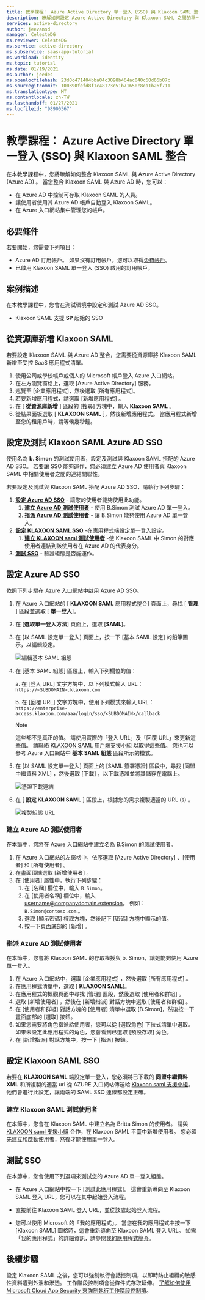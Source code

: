 ```yaml
---
title: 教學課程： Azure Active Directory 單一登入 (SSO) 與 Klaxoon SAML 整合 |Microsoft Docs
description: 瞭解如何設定 Azure Active Directory 與 Klaxoon SAML 之間的單一登入。
services: active-directory
author: jeevansd
manager: CelesteDG
ms.reviewer: CelesteDG
ms.service: active-directory
ms.subservice: saas-app-tutorial
ms.workload: identity
ms.topic: tutorial
ms.date: 01/19/2021
ms.author: jeedes
ms.openlocfilehash: 23d0c471404bba04c3098b464ac040c60d66b07c
ms.sourcegitcommit: 100390fefd8f1c48173c51b71650c8ca1b26f711
ms.translationtype: MT
ms.contentlocale: zh-TW
ms.lasthandoff: 01/27/2021
ms.locfileid: "98900367"
---
```

# <a name="tutorial-azure-active-directory-single-sign-on-sso-integration-with-klaxoon-saml"></a>教學課程： Azure Active Directory 單一登入 (SSO) 與 Klaxoon SAML 整合

在本教學課程中，您將瞭解如何整合 Klaxoon SAML 與 Azure Active Directory (Azure AD) 。 當您整合 Klaxoon SAML 與 Azure AD 時，您可以：

* 在 Azure AD 中控制可存取 Klaxoon SAML 的人員。
* 讓使用者使用其 Azure AD 帳戶自動登入 Klaxoon SAML。
* 在 Azure 入口網站集中管理您的帳戶。

## <a name="prerequisites"></a>必要條件

若要開始，您需要下列項目：

* Azure AD 訂用帳戶。 如果沒有訂用帳戶，您可以取得[免費帳戶](https://azure.microsoft.com/free/)。
* 已啟用 Klaxoon SAML 單一登入 (SSO) 啟用的訂用帳戶。

## <a name="scenario-description"></a>案例描述

在本教學課程中，您會在測試環境中設定和測試 Azure AD SSO。

* Klaxoon SAML 支援 **SP** 起始的 SSO

## <a name="adding-klaxoon-saml-from-the-gallery"></a>從資源庫新增 Klaxoon SAML

若要設定 Klaxoon SAML 與 Azure AD 整合，您需要從資源庫將 Klaxoon SAML 新增至受控 SaaS 應用程式清單。

1. 使用公司或學校帳戶或個人的 Microsoft 帳戶登入 Azure 入口網站。
1. 在左方瀏覽窗格上，選取 [Azure Active Directory] 服務。
1. 巡覽至 [企業應用程式]，然後選取 [所有應用程式]。
1. 若要新增應用程式，請選取 [新增應用程式]  。
1. 在 [ **從資源庫新增** ] 區段的 [搜尋] 方塊中，輸入 **Klaxoon SAML** 。
1. 從結果面板選取 [ **KLAXOON SAML** ]，然後新增應用程式。 當應用程式新增至您的租用戶時，請等候幾秒鐘。


## <a name="configure-and-test-azure-ad-sso-for-klaxoon-saml"></a>設定及測試 Klaxoon SAML Azure AD SSO

使用名為 **b. Simon** 的測試使用者，設定及測試與 Klaxoon SAML 搭配的 Azure AD SSO。 若要讓 SSO 能夠運作，您必須建立 Azure AD 使用者與 Klaxoon SAML 中相關使用者之間的連結關聯性。

若要設定及測試與 Klaxoon SAML 搭配 Azure AD SSO，請執行下列步驟：

1. **[設定 Azure AD SSO](#configure-azure-ad-sso)** - 讓您的使用者能夠使用此功能。
    1. **[建立 Azure AD 測試使用者](#create-an-azure-ad-test-user)** - 使用 B.Simon 測試 Azure AD 單一登入。
    1. **[指派 Azure AD 測試使用者](#assign-the-azure-ad-test-user)** - 讓 B.Simon 能夠使用 Azure AD 單一登入。
1. **[設定 KLAXOON SAML SSO](#configure-klaxoon-saml-sso)** -在應用程式端設定單一登入設定。
    1. **[建立 KLAXOON saml 測試使用者](#create-klaxoon-saml-test-user)** -使 Klaxoon SAML 中 Simon 的對應使用者連結到該使用者在 Azure AD 的代表身分。
1. **[測試 SSO](#test-sso)** - 驗證組態是否能運作。

## <a name="configure-azure-ad-sso"></a>設定 Azure AD SSO

依照下列步驟在 Azure 入口網站中啟用 Azure AD SSO。

1. 在 Azure 入口網站的 [ **KLAXOON SAML** 應用程式整合] 頁面上，尋找 [ **管理** ] 區段並選取 [ **單一登入**]。
1. 在 [**選取單一登入方法**] 頁面上，選取 [**SAML**]。
1. 在 [以 SAML 設定單一登入] 頁面上，按一下 [基本 SAML 設定] 的鉛筆圖示，以編輯設定。

   ![編輯基本 SAML 組態](common/edit-urls.png)

1. 在 [基本 SAML 組態]  區段上，輸入下列欄位的值：

    a. 在 [登入 URL]  文字方塊中，以下列模式輸入 URL︰`https://<SUBDOMAIN>.klaxoon.com`
    
    b. 在 [回覆 URL] 文字方塊中，使用下列模式來輸入 URL：`https://enterprise-access.klaxoon.com/aaa/login/sso/<SUBDOMAIN>/callback`

    > [!Note]
    > 這些都不是真正的值。 請使用實際的「登入 URL」及「回覆 URL」來更新這些值。 請聯絡 [KLAXOON SAML 用戶端支援小組](mailto:help@klaxoon.com) 以取得這些值。 您也可以參考 Azure 入口網站中 **基本 SAML 組態** 區段所示的模式。

1. 在 [以 SAML 設定單一登入]  頁面上的 [SAML 簽署憑證]  區段中，尋找 [同盟中繼資料 XML]  ，然後選取 [下載]  ，以下載憑證並將其儲存在電腦上。

    ![憑證下載連結](common/metadataxml.png)

1. 在 [ **設定 KLAXOON SAML** ] 區段上，根據您的需求複製適當的 URL (s) 。

    ![複製組態 URL](common/copy-configuration-urls.png)

### <a name="create-an-azure-ad-test-user"></a>建立 Azure AD 測試使用者

在本節中，您將在 Azure 入口網站中建立名為 B.Simon 的測試使用者。

1. 在 Azure 入口網站的左窗格中，依序選取 [Azure Active Directory]  、[使用者]  和 [所有使用者]  。
1. 在畫面頂端選取 [新增使用者]  。
1. 在 [使用者]  屬性中，執行下列步驟：
   1. 在 [名稱]  欄位中，輸入 `B.Simon`。  
   1. 在 [使用者名稱]  欄位中，輸入 username@companydomain.extension。 例如： `B.Simon@contoso.com` 。
   1. 選取 [顯示密碼]  核取方塊，然後記下 [密碼]  方塊中顯示的值。
   1. 按一下頁面底部的 [新增]  。

### <a name="assign-the-azure-ad-test-user"></a>指派 Azure AD 測試使用者

在本節中，您會將 Klaxoon SAML 的存取權授與 b. Simon，讓她能夠使用 Azure 單一登入。

1. 在 Azure 入口網站中，選取 [企業應用程式]  ，然後選取 [所有應用程式]  。
1. 在應用程式清單中，選取 [ **KLAXOON SAML**]。
1. 在應用程式的概觀頁面中尋找 [管理]  區段，然後選取 [使用者和群組]  。
1. 選取 [新增使用者]  ，然後在 [新增指派]  對話方塊中選取 [使用者和群組]  。
1. 在 [使用者和群組] 對話方塊的 [使用者] 清單中選取 [B.Simon]，然後按一下畫面底部的 [選取] 按鈕。
1. 如果您需要將角色指派給使用者，您可以從 [選取角色] 下拉式清單中選取。 如果未設定此應用程式的角色，您會看到已選取 [預設存取] 角色。
1. 在 [新增指派]  對話方塊中，按一下 [指派]  按鈕。

## <a name="configure-klaxoon-saml-sso"></a>設定 Klaxoon SAML SSO

若要在 **KLAXOON SAML** 端設定單一登入，您必須將已下載的 **同盟中繼資料 XML** 和所複製的適當 url 從 AZURE 入口網站傳送給 [Klaxoon saml 支援小組](mailto:help@klaxoon.com)。 他們會進行此設定，讓兩端的 SAML SSO 連線都設定正確。

### <a name="create-klaxoon-saml-test-user"></a>建立 Klaxoon SAML 測試使用者

在本節中，您會在 Klaxoon SAML 中建立名為 Britta Simon 的使用者。 請與 [KLAXOON saml 支援小組](mailto:help@klaxoon.com) 合作，在 Klaxoon SAML 平臺中新增使用者。 您必須先建立和啟動使用者，然後才能使用單一登入。

## <a name="test-sso"></a>測試 SSO 

在本節中，您會使用下列選項來測試您的 Azure AD 單一登入組態。 

* 在 Azure 入口網站中按一下 [測試此應用程式]。 這會重新導向至 Klaxoon SAML 登入 URL，您可以在其中起始登入流程。 

* 直接前往 Klaxoon SAML 登入 URL，並從該處起始登入流程。

* 您可以使用 Microsoft 的「我的應用程式」。 當您在我的應用程式中按一下 [Klaxoon SAML] 圖格時，這會重新導向至 Klaxoon SAML 登入 URL。 如需「我的應用程式」的詳細資訊，請參閱[我的應用程式簡介](https://docs.microsoft.com/azure/active-directory/active-directory-saas-access-panel-introduction)。


## <a name="next-steps"></a>後續步驟

設定 Klaxoon SAML 之後，您可以強制執行會話控制項，以即時防止組織的敏感性資料遭到外泄和滲透。 工作階段控制項會從條件式存取延伸。 [了解如何使用 Microsoft Cloud App Security 來強制執行工作階段控制項](https://docs.microsoft.com/cloud-app-security/proxy-deployment-any-app)。


